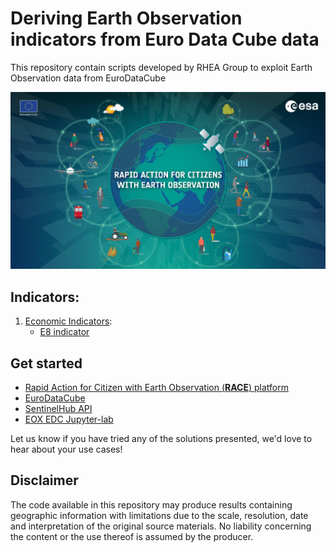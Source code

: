 # Deriving Earth Observation indicators from Euro Data Cube data
This repository contain scripts developed by RHEA Group to exploit Earth Observation data from EuroDataCube

<p><center> <img src="images/race_logo.jpg" width="700"/> </p></center>

## Indicators:
1. [Economic Indicators](economic_indicators):
   - [E8 indicator](economic_indicators/E8_S1_NRB/)

## Get started
- [Rapid Action for Citizen with Earth Observation (**RACE**) platform](https://race.esa.int) 
- [EuroDataCube](https://eurodatacube.com/)
- [SentinelHub API](https://www.sentinel-hub.com/develop/api/)
- [EOX EDC Jupyter-lab](https://edc-jupyter.hub.eox.at/)

Let us know if you have tried any of the solutions presented, we'd love to hear about your use cases!

## Disclaimer
The code available in this repository may produce results containing geographic information with limitations due to the scale, resolution, date and interpretation of the original source materials. No liability concerning the content or the use thereof is assumed by the producer.
